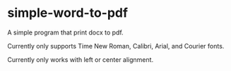 # simple-word-to-pdf
A simple program that print docx to pdf.

Currently only supports Time New Roman, Calibri, Arial, and Courier fonts.

Currently only works with left or center alignment.
